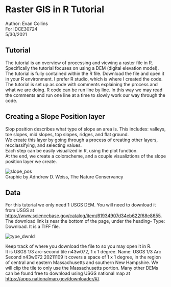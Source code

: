 # Raster GIS in R Tutorial
  
Author: Evan Collins  
For IDCE30724  
5/30/2021  
  
## Tutorial 
  
The tutorial is an overview of processing and viewing a raster file in R.
Specifically the tutorial focuses on using a DEM (digital elevation model).
The tutorial is fully contained within the R file. Download the file and open it in your R environment.
I prefer R studio, which is where I created the code.
The tutorial is set up as code with comments explaining the process and what we are doing.
R code can be run line by line. In this way we may read the comments and run one line at a time to slowly work
our way through the code.   
  
## Creating a Slope Position layer
  
Slop position describes what type of slope an area is. This includes: valleys, toe slopes, mid slopes, top slopes, ridges, and flat ground.  
We create this layer by going through a process of creating other layers, recclassifying, and selecting values.  
Each step can be easily visualized in R, using the plot function.  
At the end, we create a colorscheme, and a couple visualiztions of the slope position layer we create. 

![slope_pos](https://user-images.githubusercontent.com/75681753/120204585-fb781a80-c1f6-11eb-8e8d-5ec0aef07a28.png)  
Graphic by Adndrew D. Weiss, The Nature Conservancy

## Data
  
For this tutorial we only need 1 USGS DEM. You will need to download it from USGS at https://www.sciencebase.gov/catalog/item/61934907d34eb622f68e8655.  
The download link is near the bottom of the page, under the heading- Type: Download. It is a TIFF file.  

![type_dwnld](https://user-images.githubusercontent.com/75681753/120204319-ab995380-c1f6-11eb-9b26-e54b885d72d8.png)
  
Keep track of where you download the file to so you may open it in R.  
It is USGS 1/3 arc-second tile n43w072, 1 x 1 degree. 
Name: USGS 1/3 Arc Second n43w072 20211109
It covers a space of 1 x 1 degree, in the region of central and eastern Massachusetts and southern New Hampshire. 
We will clip the tile to only use the Massachusetts portion. Many other DEMs can be found free to download using USGS national map
at https://apps.nationalmap.gov/downloader/#/.
